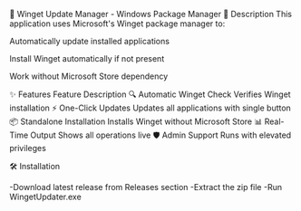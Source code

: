 🚀 Winget Update Manager - Windows Package Manager
📜 Description
This application uses Microsoft's Winget package manager to:

Automatically update installed applications

Install Winget automatically if not present

Work without Microsoft Store dependency

✨ Features
Feature	Description
🔍 Automatic Winget Check	Verifies Winget installation
⚡ One-Click Updates	Updates all applications with single button
📦 Standalone Installation	Installs Winget without Microsoft Store
📊 Real-Time Output	Shows all operations live
🛡️ Admin Support	Runs with elevated privileges

🛠️ Installation

-Download latest release from Releases section
-Extract the zip file
-Run WingetUpdater.exe
